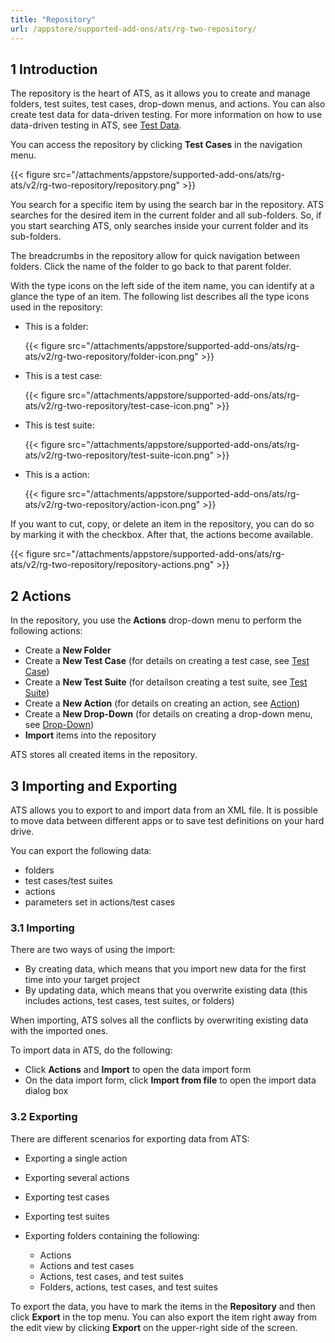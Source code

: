 ```yaml
---
title: "Repository"
url: /appstore/supported-add-ons/ats/rg-two-repository/
---
```


## 1 Introduction

The repository is the heart of ATS, as it allows you to create and manage folders, test suites, test cases, drop-down menus, and actions. You can also create test data for data-driven testing. For more information on how to use data-driven testing in ATS, see [Test Data](/appstore/supported-add-ons/ats/rg-two-data-driven-testing/).

You can access the repository by clicking **Test Cases** in the navigation menu.

{{< figure src="/attachments/appstore/supported-add-ons/ats/rg-ats/v2/rg-two-repository/repository.png" >}}

You search for a specific item by using the search bar in the repository. ATS searches for the desired item in the current folder and all sub-folders. So, if you start searching ATS, only searches inside your current folder and its sub-folders.

The breadcrumbs in the repository allow for quick navigation between folders. Click the name of the folder to go back to that parent folder.

With the type icons on the left side of the item name, you can identify at a glance the type of an item. The following list describes all the type icons used in the repository:

* This is a folder:

    {{< figure src="/attachments/appstore/supported-add-ons/ats/rg-ats/v2/rg-two-repository/folder-icon.png" >}}

* This is a test case:

    {{< figure src="/attachments/appstore/supported-add-ons/ats/rg-ats/v2/rg-two-repository/test-case-icon.png" >}}

* This is test suite:

    {{< figure src="/attachments/appstore/supported-add-ons/ats/rg-ats/v2/rg-two-repository/test-suite-icon.png" >}}

* This is a action:

    {{< figure src="/attachments/appstore/supported-add-ons/ats/rg-ats/v2/rg-two-repository/action-icon.png" >}}

If you want to cut, copy, or delete an item in the repository, you can do so by marking it with the checkbox. After that, the actions become available.

{{< figure src="/attachments/appstore/supported-add-ons/ats/rg-ats/v2/rg-two-repository/repository-actions.png" >}}

## 2 Actions

In the repository, you use the **Actions** drop-down menu to perform the following actions:

* Create a **New Folder**
* Create a **New Test Case** (for details on creating a test case, see [Test Case](/appstore/supported-add-ons/ats/rg-two-test-case/))
* Create a **New Test Suite** (for detailson creating a test suite, see [Test Suite](/appstore/supported-add-ons/ats/rg-two-test-suite/))
* Create a **New Action** (for details on creating an action, see [Action](/appstore/supported-add-ons/ats/rg-two-action/))
* Create a **New Drop-Down** (for details on creating a drop-down menu, see [Drop-Down](/appstore/supported-add-ons/ats/rg-two-drop-down/))
* **Import** items into the repository

ATS stores all created items in the repository.

## 3 Importing and Exporting

ATS allows you to export to and import data from an XML file. It is possible to move data between different apps or to save test definitions on your hard drive.

You can export the following data:

* folders
* test cases/test suites
* actions
* parameters set in actions/test cases

### 3.1 Importing

There are two ways of using the import:

* By creating data, which means that you import new data for the first time into your target project
* By updating data, which means that you overwrite existing data (this includes actions, test cases, test suites, or folders)

When importing, ATS solves all the conflicts by overwriting existing data with the imported ones.

To import data in ATS, do the following:

* Click **Actions** and **Import**  to open the data import form
* On the data import form, click **Import from file** to open the import data dialog box

### 3.2 Exporting

There are different scenarios for exporting data from ATS:

* Exporting a single action
* Exporting several actions
* Exporting test cases
* Exporting test suites
* Exporting folders containing the following:

    * Actions
    * Actions and test cases
    * Actions, test cases, and test suites
    * Folders, actions, test cases, and test suites

To export the data, you have to mark the items in the **Repository** and then click **Export** in the top menu. You can also export the item right away from the edit view by clicking **Export** on the upper-right side of the screen.
